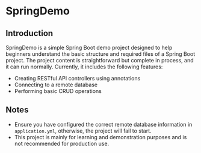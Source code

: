 # SpringDemo

## Introduction

SpringDemo is a simple Spring Boot demo project designed to help beginners understand the basic structure and required files of a Spring Boot project. The project content is straightforward but complete in process, and it can run normally. Currently, it includes the following features:

- Creating RESTful API controllers using annotations
- Connecting to a remote database
- Performing basic CRUD operations


## Notes

- Ensure you have configured the correct remote database information in `application.yml`, otherwise, the project will fail to start.
- This project is mainly for learning and demonstration purposes and is not recommended for production use.
